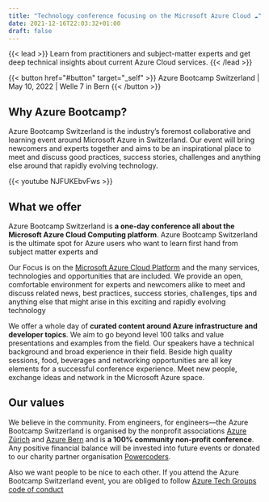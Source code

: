 ```yaml
---
title: "Technology conference focusing on the Microsoft Azure Cloud ☁️"
date: 2021-12-16T22:03:32+01:00
draft: false
---
```


{{< lead >}} Learn from practitioners and subject-matter experts and get deep technical insights about current Azure Cloud services. {{< /lead >}}

{{< button href="#button" target="_self" >}}
Azure Bootcamp Switzerland | May 10, 2022 | Welle 7 in Bern
{{< /button >}}

## Why Azure Bootcamp?
Azure Bootcamp Switzerland is the industry’s foremost collaborative and learning event around Microsoft Azure in Switzerland. Our event will bring newcomers and experts together and aims to be an inspirational place to meet and discuss good practices, success stories, challenges and anything else around that rapidly evolving technology.

{{< youtube NJFUKEbvFws >}}

## What we offer
Azure Bootcamp Switzerland is **a one-day conference all about the Microsoft Azure Cloud Computing platform**.  Azure Bootcamp Switzerland is the ultimate spot for Azure users who want to learn first hand from subject matter experts and

Our Focus is on the [Microsoft Azure Cloud Platform](https://azure.com) and the many services, technologies and opportunities that are included. We provide an open, comfortable environment for experts and newcomers alike to meet and discuss related news, best practices, success stories, challenges, tips and anything else that might arise in this exciting and rapidly evolving technology

We offer a whole day of **curated content around Azure infrastructure and developer topics**. We aim to go beyond level 100 talks and value presentations and examples from the field. Our speakers have a technical background and broad experience in their field.
Beside high quality sessions, food, beverages and networking opportunities are all key elements for a successful conference experience. Meet new people, exchange ideas and network in the Microsoft Azure space.

## Our values
We believe in the community. From engineers, for engineers—the Azure Bootcamp Switzerland is organised by the nonprofit associations [Azure Zürich](https://www.meetup.com/de-DE/Microsoft-Azure-Zurich-User-Group/) and [Azure Bern](https://www.meetup.com/de-DE/Azure-Cloud-Bern-User-Group/) and is **a 100% community non-profit conference**. Any positive financial balance will be invested into future events or donated to our charity partner organisation [Powercoders](https://powercoders.org).

Also we want people to be nice to each other. If you attend the Azure Bootcamp Switzerland event, you are obliged to follow [Azure Tech Groups code of conduct](https://developer.microsoft.com/en-us/azure-tech-groups/code-of-conduct)
